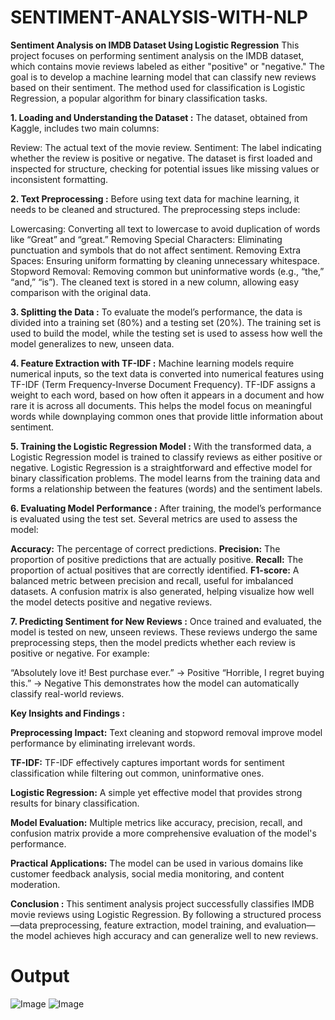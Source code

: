 # SENTIMENT-ANALYSIS-WITH-NLP
**Sentiment Analysis on IMDB Dataset Using Logistic Regression**
    This project focuses on performing sentiment analysis on the IMDB dataset, which contains movie reviews labeled as either "positive" or "negative." The goal is to develop a machine learning model that can classify new reviews based on their sentiment. The method used for classification is Logistic Regression, a popular algorithm for binary classification tasks.

**1. Loading and Understanding the Dataset :**
The dataset, obtained from Kaggle, includes two main columns:

Review: The actual text of the movie review.
Sentiment: The label indicating whether the review is positive or negative.
The dataset is first loaded and inspected for structure, checking for potential issues like missing values or inconsistent formatting.

**2. Text Preprocessing :**
Before using text data for machine learning, it needs to be cleaned and structured. The preprocessing steps include:

Lowercasing: Converting all text to lowercase to avoid duplication of words like “Great” and “great.”
Removing Special Characters: Eliminating punctuation and symbols that do not affect sentiment.
Removing Extra Spaces: Ensuring uniform formatting by cleaning unnecessary whitespace.
Stopword Removal: Removing common but uninformative words (e.g., “the,” “and,” “is”).
The cleaned text is stored in a new column, allowing easy comparison with the original data.

**3. Splitting the Data :**
To evaluate the model’s performance, the data is divided into a training set (80%) and a testing set (20%). The training set is used to build the model, while the testing set is used to assess how well the model generalizes to new, unseen data.

**4. Feature Extraction with TF-IDF :**
Machine learning models require numerical inputs, so the text data is converted into numerical features using TF-IDF (Term Frequency-Inverse Document Frequency). TF-IDF assigns a weight to each word, based on how often it appears in a document and how rare it is across all documents. This helps the model focus on meaningful words while downplaying common ones that provide little information about sentiment.

**5. Training the Logistic Regression Model :**
With the transformed data, a Logistic Regression model is trained to classify reviews as either positive or negative. Logistic Regression is a straightforward and effective model for binary classification problems. The model learns from the training data and forms a relationship between the features (words) and the sentiment labels.

**6. Evaluating Model Performance :**
After training, the model’s performance is evaluated using the test set. Several metrics are used to assess the model:

**Accuracy:** The percentage of correct predictions.
**Precision:** The proportion of positive predictions that are actually positive.
**Recall:** The proportion of actual positives that are correctly identified.
**F1-score:** A balanced metric between precision and recall, useful for imbalanced datasets.
A confusion matrix is also generated, helping visualize how well the model detects positive and negative reviews.

**7. Predicting Sentiment for New Reviews :**
Once trained and evaluated, the model is tested on new, unseen reviews. These reviews undergo the same preprocessing steps, then the model predicts whether each review is positive or negative. For example:

“Absolutely love it! Best purchase ever.” → Positive
“Horrible, I regret buying this.” → Negative
This demonstrates how the model can automatically classify real-world reviews.

**Key Insights and Findings :**

**Preprocessing Impact:** Text cleaning and stopword removal improve model performance by eliminating irrelevant words.

**TF-IDF:** TF-IDF effectively captures important words for sentiment classification while filtering out common, uninformative ones.

**Logistic Regression:** A simple yet effective model that provides strong results for binary classification.

**Model Evaluation:** Multiple metrics like accuracy, precision, recall, and confusion matrix provide a more comprehensive evaluation of the model's performance.

**Practical Applications:** The model can be used in various domains like customer feedback analysis, social media monitoring, and content moderation.

**Conclusion :**
    This sentiment analysis project successfully classifies IMDB movie reviews using Logistic Regression. By following a structured process—data preprocessing, feature extraction, model training, and evaluation—the model achieves high accuracy and can generalize well to new reviews. 

# Output
![Image](https://github.com/user-attachments/assets/e192cf81-ca42-47db-bcac-d400acbf2d1e)
![Image](https://github.com/user-attachments/assets/d835b5c1-ff30-455e-9bd1-d576ab901b76)

